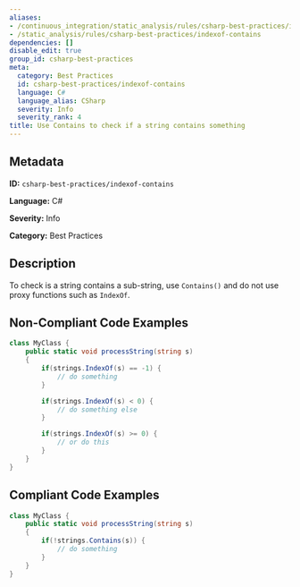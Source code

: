 ```yaml
---
aliases:
- /continuous_integration/static_analysis/rules/csharp-best-practices/indexof-contains
- /static_analysis/rules/csharp-best-practices/indexof-contains
dependencies: []
disable_edit: true
group_id: csharp-best-practices
meta:
  category: Best Practices
  id: csharp-best-practices/indexof-contains
  language: C#
  language_alias: CSharp
  severity: Info
  severity_rank: 4
title: Use Contains to check if a string contains something
---
```

<!--  SOURCED FROM https://github.com/DataDog/datadog-static-analyzer-rule-docs -->


## Metadata
**ID:** `csharp-best-practices/indexof-contains`

**Language:** C#

**Severity:** Info

**Category:** Best Practices

## Description
To check is a string contains a sub-string, use `Contains()` and do not use proxy functions such as `IndexOf`.

## Non-Compliant Code Examples
```csharp
class MyClass {
    public static void processString(string s)
    {
        if(strings.IndexOf(s) == -1) {
            // do something
        }

        if(strings.IndexOf(s) < 0) {
            // do something else
        }

        if(strings.IndexOf(s) >= 0) {
            // or do this
        }
    }
}

```

## Compliant Code Examples
```csharp
class MyClass {
    public static void processString(string s)
    {
        if(!strings.Contains(s)) {
            // do something
        }
    }
}

```
